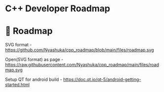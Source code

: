 # C++ Developer Roadmap


# :milky_way: Roadmap

SVG format - https://github.com/Nyashuka/cpp_roadmap/blob/main/files/roadmap.svg

Open(SVG format) as page - https://raw.githubusercontent.com/Nyashuka/cpp_roadmap/main/files/roadmap.svg 

Setup QT for android build - https://doc.qt.io/qt-5/android-getting-started.html